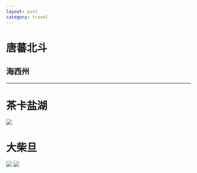 ```yaml
---
layout: post
category: travel
---
```


# 唐蕃北斗

## 海西州

---

# 茶卡盐湖

![](http://ww1.sinaimg.cn/mw690/89d0a2e1gw1f96xc94bs6j21kw16o4ka.jpg)

# 大柴旦

![](http://ww2.sinaimg.cn/mw690/89d0a2e1gw1f96xm65gqqj217k09543n.jpg)
![](http://ww3.sinaimg.cn/mw690/89d0a2e1gw1f96xm6qsf7j218g0xcanj.jpg)
